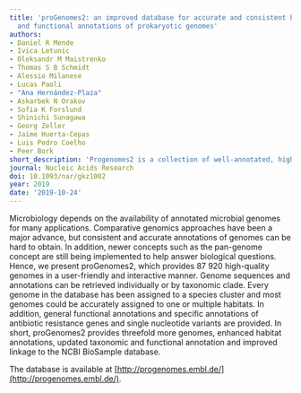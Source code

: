 ```yaml
---
title: 'proGenomes2: an improved database for accurate and consistent habitat, taxonomic
  and functional annotations of prokaryotic genomes'
authors:
- Daniel R Mende
- Ivica Letunic
- Oleksandr M Maistrenko
- Thomas S B Schmidt
- Alessio Milanese
- Lucas Paoli
- "Ana Hernández-Plaza"
- Askarbek N Orakov
- Sofia K Forslund
- Shinichi Sunagawa
- Georg Zeller
- Jaime Huerta-Cepas
- Luis Pedro Coelho
- Peer Bork
short_description: 'Progenomes2 is a collection of well-annotated, high quality prokaryotic isolate genomes.'
journal: Nucleic Acids Research
doi: 10.1093/nar/gkz1002
year: 2019
date: '2019-10-24'
---
```

Microbiology depends on the availability of annotated microbial genomes for
many applications. Comparative genomics approaches have been a major advance,
but consistent and accurate annotations of genomes can be hard to obtain. In
addition, newer concepts such as the pan-genome concept are still being
implemented to help answer biological questions. Hence, we present proGenomes2,
which provides 87 920 high-quality genomes in a user-friendly and interactive
manner. Genome sequences and annotations can be retrieved individually or by
taxonomic clade. Every genome in the database has been assigned to a species
cluster and most genomes could be accurately assigned to one or multiple
habitats. In addition, general functional annotations and specific annotations
of antibiotic resistance genes and single nucleotide variants are provided. In
short, proGenomes2 provides threefold more genomes, enhanced habitat
annotations, updated taxonomic and functional annotation and improved linkage
to the NCBI BioSample database.

The database is available at
[http://progenomes.embl.de/](http://progenomes.embl.de/).

